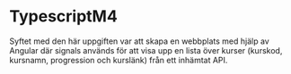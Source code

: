 # TypescriptM4
Syftet med den här uppgiften var att skapa en webbplats med hjälp av Angular där signals används för att visa upp en lista över kurser (kurskod, kursnamn, progression och kurslänk) från ett inhämtat API. 
